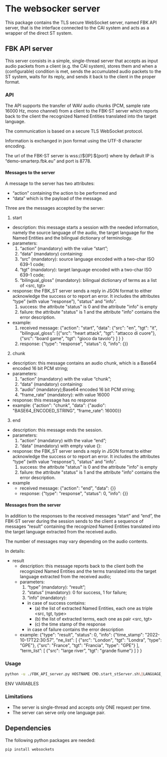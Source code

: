 # The websocker server

This package contains the TLS secure WebSocket server, named FBK API server,
that is the interface connected to the CAI system and acts as a wrapper of the direct ST system.


## FBK API server

This server consists in a simple, single-thread server that accepts as
input audio packets from a client (e.g. the CAI system), stores them
and when a (configurable) condition is met, sends the accumulated
audio packets to the ST system, waits for its reply, and sends it back
to the client in the proper format.

### API

The API supports the transfer of WAV audio chunks (PCM, sample rate
16000 Hz, mono channel) from a client to the FBK-ST server which
reports back to the client the recognized Named Entities translated
into the target language.

The communication is based on a secure TLS
WebSocket protocol.

Information is exchanged in json format using the UTF-8 character encoding.

The url of the FBK-ST server is wss://${IP]:${port}  where by default IP is “demo-smarterp.fbk.eu” and port is 8778.

#### Messages to the server

A message to the server has two attributes:
- “action” containing the action to be performed and 
- “data” which is the payload of the message.

Three are the messages accepted by the server:
1. start
  - description:
this message starts a session with the needed information, namely the source language of the audio, the target language for the Named Entities and the bilingual dictionary of terminology.
  - parameters:
    1. “action” (mandatory) with the value “start”;
    2. “data” (mandatory) containing:
      1. “src” (mandatory): source language encoded with a two-char ISO 639-1 code;
      2. “tgt” (mandatory): target language encoded with a two-char ISO 639-1 code;
      3. “bilingual_gloss” (mandatory): bilingual dictionary of terms as a list of <src, tgt>
  - response: the FBK_ST server sends a reply in JSON format to either acknowledge the success or to report an error. It includes the attributes “type” (with value “response”), "status" and "info".
    1. success: the attribute "status" is 0 and the attribute "info" is empty
    2. failure: the attribute "status" is 1 and the attribute "info" contains the error description.
  - example:
    1. received message: {"action": "start", "data": {"src": "en", "tgt": "it", "bilingual_gloss": [{"src": "heart attack", "tgt": "attacco di cuore"}, {"src": "board game", "tgt": "gioco da tavolo"} ] } }
    2. response: {"type": "response", "status": 0, "info": {}}
2. chunk
  - description: this message contains an audio chunk, which is a Base64 encoded 16 bit PCM string;
  - parameters:
    1. “action” (mandatory) with the value “chunk”;
    2. “data” (mandatory) containing:
    3. “audio” (mandatory);Base64 encoded 16 bit PCM string;
    4. “frame_rate” (mandatory): with value 16000
  - response: this message has no response
  - example: {"action": "chunk", "data": {"audio": "BASE64_ENCODED_STRING", “frame_rate”: 16000}} 
3. end
  - description: this message ends the session.
  - parameters:
    1. “action” (mandatory) with the value “end”;
    2. “data” (mandatory) with empty value {}:
  - response: the FBK_ST server sends a reply in JSON format to either acknowledge the success or to report an error. It includes the attributes “type” (with value “response”), "status" and "info".
    1. success:  the attribute "status" is 0 and the attribute "info" is empty
    2. failure: the attribute "status" is 1 and the attribute "info" contains the error description.
  - example
    - received message: {"action": "end", "data": {}}
    - response: {"type": "response", "status": 0, "info": {}}

#### Messages from the server

In addition to the responses to the received messages “start” and “end”, the FBK-ST server during the session sends to the client a sequence of messages “result” containing the recognized Named Entities translated into the target language extracted from the received audio.

The number of messages may vary depending on the audio contents.

In details:
- result
  - description: this message reports back to the client both the recognized Named Entities and the terms translated into the target language extracted from the received audio;
  - parameters:
    1. “type” (mandatory): “result”;
    2. “status” (mandatory): 0 for success, 1 for failure;
    3. “info” (mandatory):
      - in case of success contains:
        - (a) the list of extracted Named Entities, each one as triple <src, tgt, type> 
        - (b) the list of extracted terms, each one as pair <src, tgt>
        - (c) the time stamp of the response
      - in case of failure contains the error description
  - example:
{"type": "result",
 "status": 0,
 "info": {"time_stamp": "2022-10-17T22:30:57",
             "ne_list": [
               {"src": "London", "tgt": "Londra", "type": "GPE"}, 
               {"src": "France", "tgt": "Francia", "type": "GPE"} ],
              “term_list”: [
                {"src": "large river", "tgt": "grande fiume"} ] } }


### Usage

```bash
python -u ./FBK_API_server.py HOSTNAME CMD.start_stServer.sh\|LANGUAGE_PAIR
```

ENV VARIABLES


### Limitations

 - The server is single-thread and accepts only ONE request per time.
 - The server can serve only one language pair.

## Dependencies

The following python packages are needed:

```bash
pip install websockets
```
